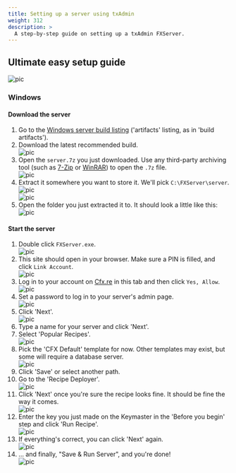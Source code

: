 ```yaml
---
title: Setting up a server using txAdmin
weight: 312
description: >
  A step-by-step guide on setting up a txAdmin FXServer.
---
```


## Ultimate easy setup guide
![pic](/server-setup/header.png)
### Windows
#### Download the server
1. Go to the [Windows server build listing][windows-artifacts] ('artifacts' listing, as in 'build artifacts').
2. Download the latest recommended build.<br>
   ![pic](/server-setup/windows-step-2.png)
3. Open the `server.7z` you just downloaded. Use any third-party archiving tool (such as [7-Zip][7zip] or [WinRAR][winrar]) to open the `.7z` file. <br>
   ![pic](/server-setup/windows-step-3.png)
4. Extract it somewhere you want to store it. We'll pick `C:\FXServer\server`.<br>
   ![pic](/server-setup/windows-step-4a.png)<br>
   ![pic](/server-setup/windows-step-4b.png)
5. Open the folder you just extracted it to. It should look a little like this:<br>
   ![pic](/server-setup/windows-step-5.png)

#### Start the server
1. Double click `FXServer.exe`.<br>
   ![pic](/server-setup/windows-step2-1.png)
2. This site should open in your browser. Make sure a PIN is filled, and click `Link Account`.<br>
   ![pic](/server-setup/windows-step2-2.png)
3. Log in to your account on [Cfx.re](https://forum.cfx.re/) in this tab and then click `Yes, Allow`.<br>
   ![pic](/server-setup/windows-step2-3.png)
4. Set a password to log in to your server's admin page.<br>
   ![pic](/server-setup/windows-step2-4.png)
5. Click 'Next'.<br>
   ![pic](/server-setup/windows-step2-5.png)
6. Type a name for your server and click 'Next'.
7. Select 'Popular Recipes'.<br>
   ![pic](/server-setup/windows-step2-7.png)
8. Pick the 'CFX Default' template for now. Other templates may exist, but some will require a database server.<br>
   ![pic](/server-setup/windows-step2-8.png)
9. Click 'Save' or select another path.
10. Go to the 'Recipe Deployer'.<br>
   ![pic](/server-setup/windows-step2-10.png)
11. Click 'Next' once you're sure the recipe looks fine. It should be fine the way it comes.<br>
  ![pic](/server-setup/windows-step2-11.png)
12. Enter the key you just made on the Keymaster in the 'Before you begin' step and click 'Run Recipe'.<br>
   ![pic](/server-setup/windows-step2-12.png)
13. If everything's correct, you can click 'Next' again.<br>
   ![pic](/server-setup/windows-step2-13.png)
14. ... and finally, "Save & Run Server", and you're done!<br>
   ![pic](/server-setup/windows-step2-14.png)


[windows-artifacts]: https://runtime.fivem.net/artifacts/fivem/build_server_windows/master/
[server-data]: https://github.com/citizenfx/cfx-server-data

[vcredist]: https://aka.ms/vs/16/release/VC_redist.x64.exe

[winrar]: https://www.rarlab.com/download.htm
[7zip]: https://www.7-zip.org/download.html